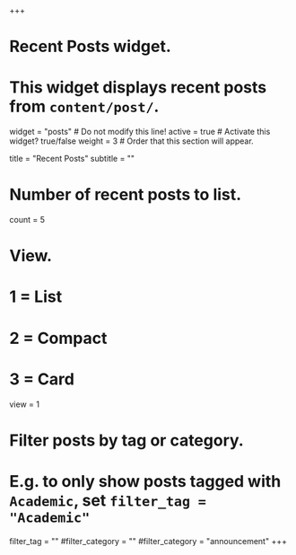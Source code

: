 +++
# Recent Posts widget.
# This widget displays recent posts from `content/post/`.
widget = "posts"  # Do not modify this line!
active = true  # Activate this widget? true/false
weight = 3  # Order that this section will appear.

title = "Recent Posts"
subtitle = ""

# Number of recent posts to list.
count = 5

# View.
#   1 = List
#   2 = Compact
#   3 = Card
view = 1

# Filter posts by tag or category.
#  E.g. to only show posts tagged with `Academic`, set `filter_tag = "Academic"`
filter_tag = ""
#filter_category = "" #filter_category = "announcement"
+++

